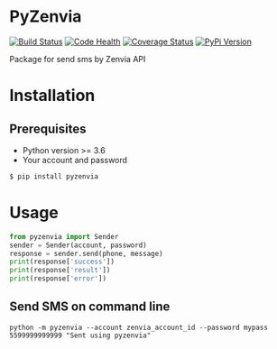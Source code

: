 # PyZenvia

[![Build Status](https://travis-ci.org/MrLucasCardoso/pyzenvia.svg?branch=master)](https://travis-ci.org/MrLucasCardoso/pyzenvia)  [![Code Health](https://landscape.io/github/mrlucascardoso/pyzenvia/master/landscape.svg?style=flat)](https://landscape.io/github/mrlucascardoso/pyzenvia/master) [![Coverage Status](https://coveralls.io/repos/github/MrLucasCardoso/pyzenvia/badge.svg?branch=master)](https://coveralls.io/github/MrLucasCardoso/pyzenvia?branch=master) [![PyPi Version](https://img.shields.io/badge/pypi-v0.4-blue)](https://pypi.org/project/PyZenvia/)

Package for send sms by Zenvia API

# Installation

## Prerequisites

- Python version >= 3.6
- Your account and password

```bash
$ pip install pyzenvia
```

# Usage

```python
from pyzenvia import Sender
sender = Sender(account, password)
response = sender.send(phone, message)
print(response['success'])
print(response['result'])
print(response['error'])
```

## Send SMS on command line

```
python -m pyzenvia --account zenvia_account_id --password mypass 5599999999999 "Sent using pyzenvia"
```

